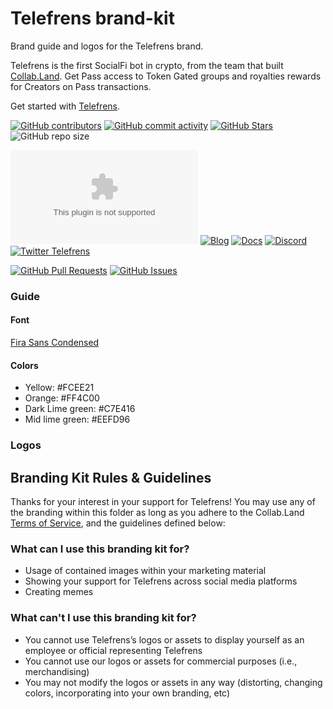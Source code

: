 <!-- This repo uses Collab.Land as a reference https://github.com/abridged/brand-kit/tree/main
and a lot of dynamic Badges https://shields.io/docs/ -->

# Telefrens brand-kit
Brand guide and logos for the Telefrens brand.

Telefrens is the first SocialFi bot in crypto, from the team that built [Collab.Land](https://github.com/abridged/brand-kit). Get Pass access to Token Gated groups and royalties rewards for Creators on Pass transactions.

Get started with [Telefrens](https://www.telefrens.com/).

<!-- Badge row 1 - status -->

[![GitHub contributors](https://img.shields.io/github/contributors/abridged/brand-kit)](https://github.com/abridged/tf-brand-kit/graphs/contributors)
[![GitHub commit activity](https://img.shields.io/github/commit-activity/w/abridged/brand-kit)](https://github.com/abridged/tf-brand-kit/graphs/contributors)
[![GitHub Stars](https://img.shields.io/github/stars/abridged/brand-kit)](https://github.com/abridged/tf-brand-kit/stargazers)
![GitHub repo size](https://img.shields.io/github/repo-size/abridged/tf-brand-kit)

<!-- Badge row 2 - links and profiles -->

[![Website Telefrens](https://img.shields.io/website-up-down-green-red/https/telefrens.com)](https://www.telefrens.com/kols?utm_medium=display&utm_source=github&utm_campaign=tf_brand_kit)
[![Blog](https://img.shields.io/badge/blog-up-green)](https://collabland.mirror.xyz/)
[![Docs](https://img.shields.io/badge/docs-up-green)](https://docs.collab.land/telefrens/intro)
[![Discord](https://img.shields.io/discord/904119310702772254?label=discord)](https://discord.gg/collabland)
[![Twitter Telefrens](https://img.shields.io/twitter/follow/telefrens?style=social)](https://twitter.com/telefrens)

<!-- Badge row 3 - detailed status -->

[![GitHub Pull Requests](https://img.shields.io/github/issues-pr-raw/abridged/tf-brand-kit)](https://github.com/abridged/tf-brand-kit/pulls)
[![GitHub Issues](https://img.shields.io/github/issues-raw/abridged/tf-brand-kit)](https://github.com/abridged/tf-brand-kit/issues)

### Guide

<!-- Please see [this PDF overview](guide/guide.pdf). -->
#### Font
[Fira Sans Condensed](https://fonts.google.com/specimen/Fira+Sans+Condensed)

#### Colors
- Yellow: #FCEE21
- Orange: #FF4C00
- Dark Lime green: #C7E416
- Mid lime green: #EEFD96

### Logos
<!--
<img alt="InProduct" src="logo/in-product/CollabLand-Logo-Mark-Color.svg" width="250">

<!-- ![InProduct](logo/in-product/CollabLand-Logo-Mark-Color.svg) -->
<!--
| Symbol                                                                | Wordmark                                                                |
| --------------------------------------------------------------------  | ----------------------------------------------------------------------- |
| ![LogoColor](logo/symbol/CollabLand-Logo-Mark-Color.svg)              | ![WordmarkColor](logo/wordmark/CollabLand-Full-Logo-Color.svg)          |
| ![LogoWhite](logo/symbol/CollabLand-Logo-Mark-White-Outline.svg)      | ![WordmarkWhite](logo/wordmark/CollabLand-Full-Logo-White-Outline.svg)  |
| ![LogoBlack](logo/symbol/CollabLand-Logo-Mark-Black-Outline.svg)      | ![WordmarkBlack](logo/wordmark/CollabLand-Full-Logo-Black-Outline.svg)  |
-->

<!-- ### Mascot - ACE

| Mascot                                                      |
| ----------------------------------------------------------- |
| <img alt="Mascot" src="mascot/CollabLand-Mascot-ACE-Regular.png" width="250"> |
| <img alt="MascotFlying" src="mascot/CollabLand-Mascot-ACE-Flying.png" width="250"> |
| <img alt="MascotDancing" src="mascot/CollabLand-Mascot-ACE-Dancing.png" width="250"> |
| <img alt="MascotWaving" src="mascot/CollabLand-Mascot-ACE-Waving.png" width="250"> |
-->

## Branding Kit Rules & Guidelines

Thanks for your interest in your support for Telefrens! You may use any of the branding within this folder as long as you adhere to the Collab.Land [Terms of Service](https://www.collab.land/terms-of-service), and the guidelines defined below:

### What can I use this branding kit for?

- Usage of contained images within your marketing material
- Showing your support for Telefrens across social media platforms
- Creating memes

### What can't I use this branding kit for?

- You cannot use Telefrens’s logos or assets to display yourself as an employee or official representing Telefrens
- You cannot use our logos or assets for commercial purposes (i.e., merchandising)
- You may not modify the logos or assets in any way (distorting, changing colors, incorporating into your own branding, etc)
